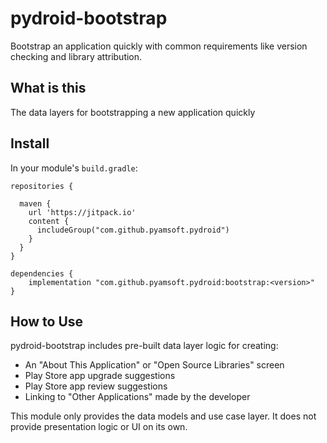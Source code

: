 # pydroid-bootstrap
Bootstrap an application quickly with common requirements
like version checking and library attribution.

## What is this

The data layers for bootstrapping a new application quickly

## Install

In your module's `build.gradle`:
```
repositories {

  maven {
    url 'https://jitpack.io'
    content {
      includeGroup("com.github.pyamsoft.pydroid")
    }
  }
}

dependencies {
    implementation "com.github.pyamsoft.pydroid:bootstrap:<version>"
}
```

## How to Use

pydroid-bootstrap includes pre-built data layer logic for creating:

- An "About This Application" or "Open Source Libraries" screen
- Play Store app upgrade suggestions
- Play Store app review suggestions
- Linking to "Other Applications" made by the developer

This module only provides the data models and use case layer. It does not provide presentation
logic or UI on its own.
